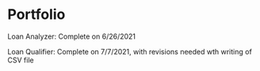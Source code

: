 # Portfolio

Loan Analyzer: Complete on 6/26/2021

Loan Qualifier: Complete on 7/7/2021, with revisions needed wth writing of CSV file


